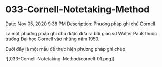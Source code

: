 # 033-Cornell-Notetaking-Method

Date: Nov 05, 2020 9:38 PM
Description: Phương pháp ghi chú Cornell

Là một phương pháp ghi chú được đưa ra bởi giáo sư Walter Pauk thuộc trường Đại học Cornell vào những năm 1950. 

Dưới đây là một mẫu để thực hiện phương pháp ghi chép

![[033-Cornell-Notetaking-Method/cornell-01.png]]